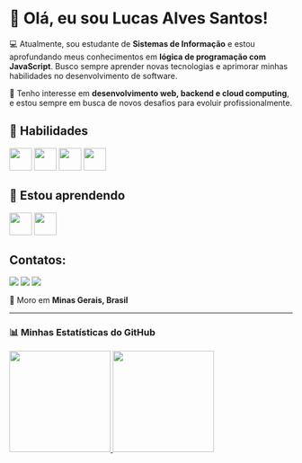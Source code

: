 # 👋 Olá, eu sou Lucas Alves Santos!

💻 Atualmente, sou estudante de **Sistemas de Informação** e estou aprofundando meus conhecimentos em **lógica de programação com JavaScript**. Busco sempre aprender novas tecnologias e aprimorar minhas habilidades no desenvolvimento de software.  

🔎 Tenho interesse em **desenvolvimento web, backend e cloud computing**, e estou sempre em busca de novos desafios para evoluir profissionalmente.  

## 🎯 Habilidades  

<p align="left">
  <img loading="lazy" src="https://cdn.jsdelivr.net/gh/devicons/devicon/icons/microsoftsqlserver/microsoftsqlserver-plain.svg" width="40" height="40"/>
  <img loading="lazy" src="https://cdn.jsdelivr.net/gh/devicons/devicon/icons/html5/html5-original.svg" width="40" height="40"/>
  <img loading="lazy" src="https://cdn.jsdelivr.net/gh/devicons/devicon/icons/css3/css3-original.svg" width="40" height="40"/>
  <img loading="lazy" src="https://cdn.jsdelivr.net/gh/devicons/devicon/icons/git/git-original.svg" width="40" height="40"/>
</p>

## 🚀 Estou aprendendo  
<p align="left">
  <img loading="lazy" src="https://cdn.jsdelivr.net/gh/devicons/devicon/icons/javascript/javascript-original.svg" width="40" height="40"/>
  <img loading="lazy" src="https://cdn.jsdelivr.net/gh/devicons/devicon/icons/amazonwebservices/amazonwebservices-original-wordmark.svg" width="40" height="40"/>
</p>

## Contatos:

<div>
<a href="https://www.instagram.com/lucas.snts10" target="_blank"><img loading="lazy" src="https://img.shields.io/badge/-Instagram-%23E4405F?style=for-the-badge&logo=instagram&logoColor=white" target="_blank"></a>
<a href = "mailto:lucas.alvessantos610@gmail.com"><img loading="lazy" src="https://img.shields.io/badge/Gmail-D14836?style=for-the-badge&logo=gmail&logoColor=white" target="_blank"></a>
<a href="https://www.linkedin.com/in/lucas-alves-santos-b8a11432b" target="_blank"><img loading="lazy" src="https://img.shields.io/badge/-LinkedIn-%230077B5?style=for-the-badge&logo=linkedin&logoColor=white" target="_blank"></a>   
</div>

📍 Moro em **Minas Gerais, Brasil**  


---

### 📊 **Minhas Estatísticas do GitHub**  
<div>
<a href="https://github.com/lucasalvesz01">
<img loading="lazy" height="180em" src="https://github-readme-stats.vercel.app/api/top-langs/?username=lucasalvesz01&layout=compact&langs_count=7&theme=dracula"/>
<img loading="lazy" height="180em" src="https://github-readme-stats.vercel.app/api?username=lucasalvesz01&show_icons=true&theme=dracula&include_all_commits=true&count_private=true"/>
</div>

